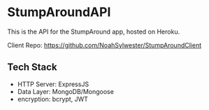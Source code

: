 # StumpAroundAPI
This is the API for the StumpAround app, hosted on Heroku.

Client Repo: https://github.com/NoahSylwester/StumpAroundClient

## Tech Stack
* HTTP Server: ExpressJS
* Data Layer: MongoDB/Mongoose
* encryption: bcrypt, JWT
